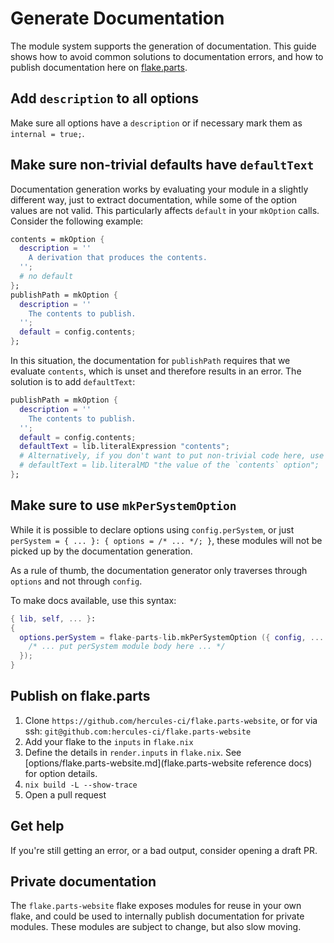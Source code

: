 # Generate Documentation

The module system supports the generation of documentation.
This guide shows how to avoid common solutions to documentation errors, and how to publish documentation here on [flake.parts](https://flake.parts).

## Add `description` to all options

Make sure all options have a `description` or if necessary mark them as `internal = true;`.

## Make sure non-trivial defaults have `defaultText`

Documentation generation works by evaluating your module in a slightly different way, just to extract documentation, while some of the option values are not valid.
This particularly affects `default` in your `mkOption` calls. Consider the following example:

```nix
contents = mkOption {
  description = ''
    A derivation that produces the contents.
  '';
  # no default
};
publishPath = mkOption {
  description = ''
    The contents to publish.
  '';
  default = config.contents;
};
```

In this situation, the documentation for `publishPath` requires that we evaluate `contents`, which is unset and therefore results in an error.
The solution is to add `defaultText`:

```nix
publishPath = mkOption {
  description = ''
    The contents to publish.
  '';
  default = config.contents;
  defaultText = lib.literalExpression "contents";
  # Alternatively, if you don't want to put non-trivial code here, use markdown:
  # defaultText = lib.literalMD "the value of the `contents` option";
};
```

## Make sure to use `mkPerSystemOption`

While it is possible to declare options using `config.perSystem`, or just `perSystem = { ... }: { options = /* ... */; }`, these modules will not be picked up by the documentation generation.

As a rule of thumb, the documentation generator only traverses through `options` and not through `config`.

To make docs available, use this syntax:

```nix
{ lib, self, ... }:
{
  options.perSystem = flake-parts-lib.mkPerSystemOption ({ config, ... }: {
    /* ... put perSystem module body here ... */
  });
}
```

## Publish on flake.parts

1. Clone `https://github.com/hercules-ci/flake.parts-website`, or for via ssh: `git@github.com:hercules-ci/flake.parts-website`
1. Add your flake to the `inputs` in `flake.nix`
1. Define the details in `render.inputs` in `flake.nix`.
   See [options/flake.parts-website.md](flake.parts-website reference docs) for option details.
1. `nix build -L --show-trace`
1. Open a pull request

## Get help

If you're still getting an error, or a bad output, consider opening a draft PR.

## Private documentation

The `flake.parts-website` flake exposes modules for reuse in your own flake, and could be used to internally publish documentation for private modules.
These modules are subject to change, but also slow moving.
